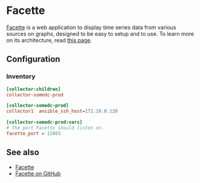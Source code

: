 Facette
=======

[Facette](https://facette.io/) is a web application to display time series data from various sources on graphs, designed to be easy to setup and to use.
To learn more on its architecture, read [this page](http://docs.facette.io/architecture/).

Configuration
--------------

### Inventory

```ini
[collector:children]
collector-somedc-prod

[collector-somedc-prod]
collector1  ansible_ssh_host=172.16.0.120

[collector-somedc-prod:vars]
# The port Facette should listen on.
facette_port = 12003
```

See also
--------

* [Facette](https://facette.io/)
* [Facette on GitHub](https://github.com/facette/facette)
